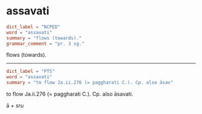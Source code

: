 # assavati

``` toml
dict_label = "NCPED"
word = "assavati"
summary = "flows (towards)."
grammar_comment = "pr. 3 sg."
```

flows (towards).

--------------------

``` toml
dict_label = "PTS"
word = "assavati"
summary = "to flow Ja.ii.276 (= paggharati C.). Cp. also āsav"
```

to flow Ja.ii.276 (= paggharati C.). Cp. also āsavati.

ā \+ *sru*

